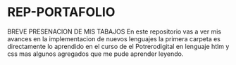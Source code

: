 # REP-PORTAFOLIO
BREVE PRESENACION DE MIS TABAJOS 
En este repositorio vas a ver mis avances en la implementacion de nuevos lenguajes la primera carpeta es directamente lo aprendido en el curso de el Potrerodigital en lenguaje htlm y css mas algunos agregados que me pude aprender leyendo.
